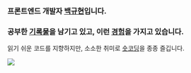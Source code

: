 ### 프론트엔드 개발자 [백규현](https://stingy-justice-581.notion.site/544f4c5031fa423d9b6fa6d7ce0259b8)입니다.
### 공부한 [기록물](https://stingy-justice-581.notion.site/Archive-72431e1999aa4a6eaacb4a3e17be9437)을 남기고 있고, 이런 [경험](https://stingy-justice-581.notion.site/7132010158234375b9478188ebfe9e40)을 가지고 있습니다.  
읽기 쉬운 코드를 지향하지만, 소소한 취미로 [숏코딩](https://stingy-justice-581.notion.site/1a2c2333f931417a932480328a9e61fa?v=be48c9a472c6422ba75b9a80be7c0ebc)을 종종 즐깁니다.
<div>
  <a href="https://solved.ac/edhz8888"> <img src="http://mazassumnida.wtf/api/v2/generate_badge?boj=edhz8888"/></a>
</div>
